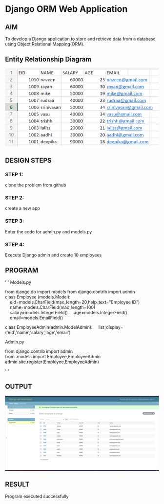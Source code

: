 # Django ORM Web Application

## AIM
To develop a Django application to store and retrieve data from a database using Object Relational Mapping(ORM).

## Entity Relationship Diagram

![Entity Relationship Diagram](./orm.png)

## DESIGN STEPS

### STEP 1:
clone the problem from github

### STEP 2:
create a new app 

### STEP 3:
Enter the code for admin.py and models.py

### STEP 4:
Execute Django admin and create 10 employees

## PROGRAM

'''
Models.py

from django.db import models
from django.contrib import admin
class Employee (models.Model):
    eid=models.CharField(max_length=20,help_text="Employee ID")
    name=models.CharField(max_length=100)
    salary=models.IntegerField()
    age=models.IntegerField()
    email=models.EmailField()

class EmployeeAdmin(admin.ModelAdmin):
    list_display=('eid','name','salary','age','email')

Admin.py

from django.contrib import admin
from .models import Employee,EmployeeAdmin
admin.site.register(Employee,EmployeeAdmin)

'''


## OUTPUT

![OUTPUT](./employee.png)


## RESULT

Program executed successfully